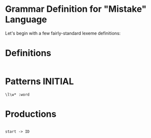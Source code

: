# Grammar Definition for "Mistake" Language

Let's begin with a few fairly-standard lexeme definitions:

# Definitions

```

```


# Patterns INITIAL


```
\l\w* :word

```

# Productions

```

start -> ID

```

